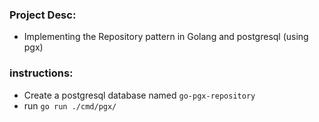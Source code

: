 ### Project Desc:

- Implementing the Repository pattern in Golang and postgresql (using pgx)

### instructions:

- Create a postgresql database named `go-pgx-repository`
- run `go run ./cmd/pgx/`
